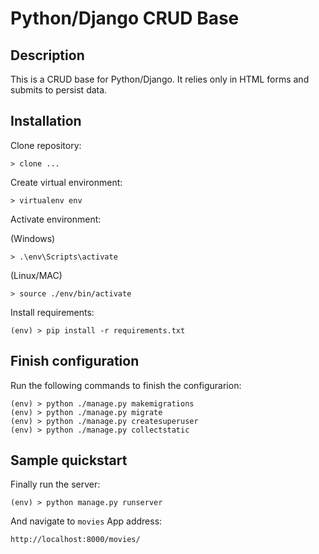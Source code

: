 # Python/Django CRUD Base

## Description

This is a CRUD base for Python/Django. It relies only in HTML forms and submits to persist data.

## Installation

Clone repository:

```
> clone ...
```

Create virtual environment:

```
> virtualenv env
```

Activate environment:

(Windows)
```
> .\env\Scripts\activate
```

(Linux/MAC)
```
> source ./env/bin/activate
```

Install requirements:

```
(env) > pip install -r requirements.txt
```

## Finish configuration

Run the following commands to finish the configurarion:

```
(env) > python ./manage.py makemigrations
(env) > python ./manage.py migrate
(env) > python ./manage.py createsuperuser
(env) > python ./manage.py collectstatic
```

## Sample quickstart

Finally run the server:

```
(env) > python manage.py runserver
```

And navigate to ```movies``` App address:

```
http://localhost:8000/movies/
```